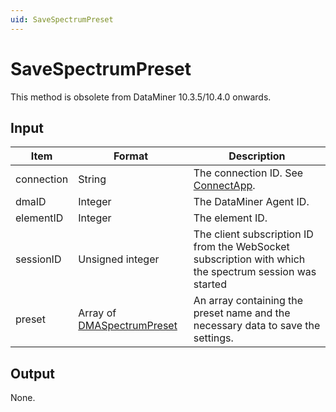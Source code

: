 ```yaml
---
uid: SaveSpectrumPreset
---
```


# SaveSpectrumPreset

<!-- Use this method to save a particular preset for a spectrum analyzer. Available from DataMiner 9.5.5 onwards. -->

This method is obsolete from DataMiner 10.3.5/10.4.0 onwards.<!-- RN 36364 -->

## Input

| Item | Format | Description |
|--|--|--|
| connection | String | The connection ID. See [ConnectApp](xref:ConnectApp). |
| dmaID | Integer | The DataMiner Agent ID. |
| elementID | Integer | The element ID. |
| sessionID | Unsigned integer | The client subscription ID from the WebSocket subscription with which the spectrum session was started |
| preset | Array of [DMASpectrumPreset](xref:DMASpectrumPreset) | An array containing the preset name and the necessary data to save the settings. |

## Output

None.
